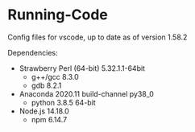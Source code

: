 # Running-Code
Config files for vscode, up to date as of version 1.58.2

Dependencies:
  * Strawberry Perl (64-bit) 5.32.1.1-64bit 
    + g++/gcc 8.3.0 
    + gdb 8.2.1
  * Anaconda 2020.11 build-channel py38_0 
      + python 3.8.5 64-bit 
  * Node.js 14.18.0 
      + npm 6.14.7
